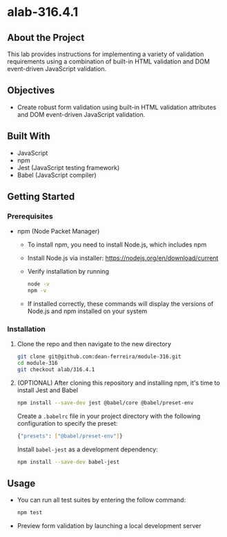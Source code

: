# alab-316.4.1

## About the Project

This lab provides instructions for implementing a variety of validation requirements using a combination of built-in HTML validation and DOM event-driven JavaScript validation.

## Objectives

-   Create robust form validation using built-in HTML validation attributes and DOM event-driven JavaScript validation.

## Built With

-   JavaScript
-   npm
-   Jest (JavaScript testing framework)
-   Babel (JavaScript compiler)

## Getting Started

### Prerequisites

-   npm (Node Packet Manager)

    -   To install npm, you need to install Node.js, which includes npm
    -   Install Node.js via installer: https://nodejs.org/en/download/current
    -   Verify installation by running

        ```sh
        node -v
        npm -v
        ```

    -   If installed correctly, these commands will display the versions of Node.js and npm installed on your system

### Installation

1. Clone the repo and then navigate to the new directory
    ```sh
    git clone git@github.com:dean-ferreira/module-316.git
    cd module-316
    git checkout alab/316.4.1
    ```
2. (OPTIONAL) After cloning this repository and installing npm, it's time to install Jest and Babel
    ```sh
    npm install --save-dev jest @babel/core @babel/preset-env
    ```
    Create a `.babelrc` file in your project directory with the following configuration to specify the preset:
    ```sh
    {"presets": ["@babel/preset-env"]}
    ```
    Install `babel-jest` as a development dependency:
    ```sh
    npm install --save-dev babel-jest
    ```

## Usage

-   You can run all test suites by entering the follow command:
    ```sh
    npm test
    ```
-   Preview form validation by launching a local development server
